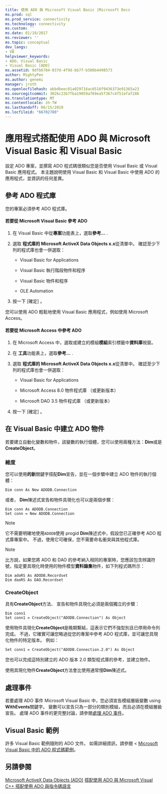 ```yaml
---
title: 使用 ADO 與 Microsoft Visual Basic |Microsoft Docs
ms.prod: sql
ms.prod_service: connectivity
ms.technology: connectivity
ms.custom: ''
ms.date: 01/19/2017
ms.reviewer: ''
ms.topic: conceptual
dev_langs:
- VB
helpviewer_keywords:
- ADO, Visual Basic
- Visual Basic [ADO]
ms.assetid: 9dfb6784-037d-4f9d-bb7f-b506b4498573
author: MightyPen
ms.author: genemi
manager: jroth
ms.openlocfilehash: abbdbeec81a029716ac6516f9436373e91365a23
ms.sourcegitcommit: 3026c22b7fba19059a769ea5f367c4f51efaf286
ms.translationtype: MT
ms.contentlocale: zh-TW
ms.lasthandoff: 06/15/2019
ms.locfileid: "66702780"
---
```

# <a name="using-ado-with-microsoft-visual-basic-and-visual-basic-for-applications"></a>應用程式搭配使用 ADO 與 Microsoft Visual Basic 和 Visual Basic
設定 ADO 專案，並撰寫 ADO 程式碼很類似您是否使用 Visual Basic 或 Visual Basic 應用程式。 本主題說明使用 Visual Basic 和 Visual Basic 中使用 ADO 的應用程式，並資訊的任何差異。

## <a name="referencing-the-ado-library"></a>參考 ADO 程式庫
 您的專案必須參考 ADO 程式庫。

#### <a name="to-reference-ado-from-microsoft-visual-basic"></a>若要從 Microsoft Visual Basic 參考 ADO

1.  在 Visual Basic 中從**專案**功能表上，選取**參考...** .

2.  選取 **程式庫的 Microsoft ActiveX Data Objects x.x**從清單中。 確認至少下列的程式庫也會一併選取：

    -   Visual Basic for Applications

    -   Visual Basic 執行階段物件和程序

    -   Visual Basic 物件和程序

    -   OLE Automation

3.  按一下 [確定]  。

 您可以使用 ADO 輕鬆地使用 Visual Basic 應用程式，例如使用 Microsoft Access。

#### <a name="to-reference-ado-from-microsoft-access"></a>若要從 Microsoft Access 中參考 ADO

1.  在 Microsoft Access 中，選取或建立的模組**模組**索引標籤中**資料庫**視窗。

2.  在 **工具**功能表上，選取**參考...** .

3.  選取 **程式庫的 Microsoft ActiveX Data Objects x.x**從清單中。 確認至少下列的程式庫也會一併選取：

    -   Visual Basic for Applications

    -   Microsoft Access 8.0 物件程式庫 （或更新版本）

    -   Microsoft DAO 3.5 物件程式庫 （或更新版本）

4.  按一下 [確定]  。

## <a name="creating-ado-objects-in-visual-basic"></a>在 Visual Basic 中建立 ADO 物件
 若要建立自動化變數和物件，該變數的執行個體，您可以使用兩種方法：**Dim**或是**CreateObject**。

### <a name="dim"></a>維度
 您可以使用**的新**關鍵字搭配**Dim**宣告，並在一個步驟中建立 ADO 物件的執行個體：

```
Dim conn As New ADODB.Connection
```

 或者， **Dim**陳述式宣告和物件具現化也可以是兩個步驟：

```
Dim conn As ADODB.Connection
Set conn = New ADODB.Connection
```

> [!NOTE]
>  它不需要明確地使用`ADODB`使用 progid **Dim**陳述式中，假設您已正確參考 ADO 程式庫專案中。 不過，使用它可確保，您不需要命名衝突與其他程式庫。

> [!NOTE]
>  比方說，如果您將 ADO 和 DAO 的參考納入相同的專案時，您應該包含辨識符號，指定要具現化時使用的物件模型**資料錄集**物件，如下列程式碼所示：

```
Dim adoRS As ADODB.Recordset
Dim daoRS As DAO.Recordset
```

### <a name="createobject"></a>CreateObject
 具有**CreateObject**方法、 宣告和物件具現化必須是兩個獨立的步驟：

```
Dim conn1
Set conn1 = CreateObject("ADODB.Connection") As Object
```

 使用物件具現化**CreateObject**是晚期繫結，這表示它們不強型別且已停用命令列完成。 不過，它確實可讓您略過從您的專案中參考 ADO 程式庫，並可讓您具現化物件的特定版本。 例如：

```
Set conn1 = CreateObject("ADODB.Connection.2.0") As Object
```

 您也可以完成這特別建立的 ADO 版本 2.0 類型程式庫的參考，並建立物件。

 使用具現化物件**CreateObject**方法會比使用通常慢**Dim**陳述式。

## <a name="handling-events"></a>處理事件
 若要處理 ADO 事件 Microsoft Visual Basic 中，您必須宣告模組層級變數 using **WithEvents**關鍵字。 變數可以宣告只為一部分的類別模組，而且必須在模組層級宣告。 處理 ADO 事件的更完整討論，請參閱[處理 ADO 事件](../../../ado/guide/data/handling-ado-events.md)。

## <a name="visual-basic-examples"></a>Visual Basic 範例
 許多 Visual Basic 範例隨附的 ADO 文件。 如需詳細資訊，請參閱 < [Microsoft Visual Basic 中的 ADO 程式碼範例](../../../ado/reference/ado-api/ado-code-examples-in-visual-basic.md)。

## <a name="see-also"></a>另請參閱
 [Microsoft ActiveX Data Objects (ADO)](../../../ado/microsoft-activex-data-objects-ado.md) [搭配使用 ADO 與 Microsoft Visual C++ ](../../../ado/guide/appendixes/using-ado-with-microsoft-visual-c.md) [搭配使用 ADO 與指令碼語言](../../../ado/guide/appendixes/using-ado-with-scripting-languages.md)
